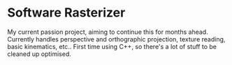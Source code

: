 # Software Rasterizer

My current passion project, aiming to continue this for months ahead. Currently handles perspective and orthographic projection, texture reading, basic kinematics, etc..
First time using C++, so there's a lot of stuff to be cleaned up optimised.
